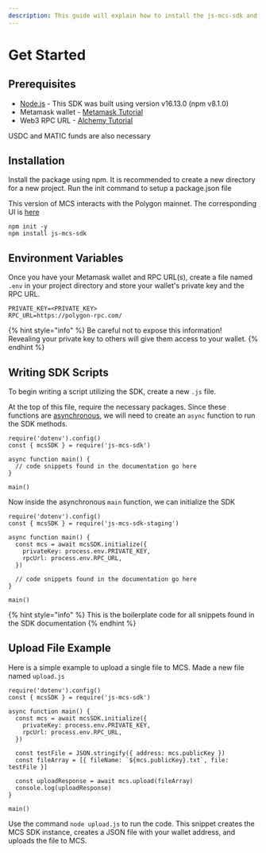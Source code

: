 ```yaml
---
description: This guide will explain how to install the js-mcs-sdk and its basic usage
---
```


# Get Started

## Prerequisites

* [Node.js](https://nodejs.org/en/) - This SDK was built using version v16.13.0 (npm v8.1.0)
* Metamask wallet - [Metamask Tutorial](../../../mcp-user-guide/setup-metamask.md)
* Web3 RPC URL - [Alchemy Tutorial](../../../mcp-user-guide/configure-metamask-with-alchemy-rpc-url.md#alchemypolygontometamaskinstructions-2.createalchemymumbaipolygonrpc)

USDC and MATIC funds are also necessary

## Installation

Install the package using npm. It is recommended to create a new directory for a new project. Run the init command to setup a package.json file

This version of MCS interacts with the Polygon mainnet. The corresponding UI is [here](https://www.multichain.storage/)

```
npm init -y
npm install js-mcs-sdk
```

## Environment Variables

Once you have your Metamask wallet and RPC URL(s), create a file named `.env` in your project directory and store your wallet's private key and the RPC URL.&#x20;

```
PRIVATE_KEY=<PRIVATE_KEY>
RPC_URL=https://polygon-rpc.com/
```

{% hint style="info" %}
Be careful not to expose this information! \
Revealing your private key to others will give them access to your wallet.
{% endhint %}

## Writing SDK Scripts

To begin writing a script utilizing the SDK, create a new `.js` file.&#x20;

At the top of this file, require the necessary packages. Since these functions are [asynchronous](https://javascript.info/async-await), we will need to create an `async` function to run the SDK methods.

```
require('dotenv').config()
const { mcsSDK } = require('js-mcs-sdk')

async function main() {
  // code snippets found in the documentation go here
}

main()
```

Now inside the asynchronous `main` function, we can initialize the SDK

```
require('dotenv').config()
const { mcsSDK } = require('js-mcs-sdk-staging')

async function main() {
  const mcs = await mcsSDK.initialize({
    privateKey: process.env.PRIVATE_KEY,
    rpcUrl: process.env.RPC_URL,
  })
  
  // code snippets found in the documentation go here
}

main()
```

{% hint style="info" %}
This is the boilerplate code for all snippets found in the SDK documentation
{% endhint %}

## Upload File Example

Here is a simple example to upload a single file to MCS. Made a new file named `upload.js`

```
require('dotenv').config()
const { mcsSDK } = require('js-mcs-sdk')

async function main() {
  const mcs = await mcsSDK.initialize({
    privateKey: process.env.PRIVATE_KEY,
    rpcUrl: process.env.RPC_URL,
  })

  const testFile = JSON.stringify({ address: mcs.publicKey })
  const fileArray = [{ fileName: `${mcs.publicKey}.txt`, file: testFile }]

  const uploadResponse = await mcs.upload(fileArray)
  console.log(uploadResponse)
}

main()
```

Use the command `node upload.js` to run the code. This snippet creates the MCS SDK instance, creates a JSON file with your wallet address, and uploads the file to MCS.
